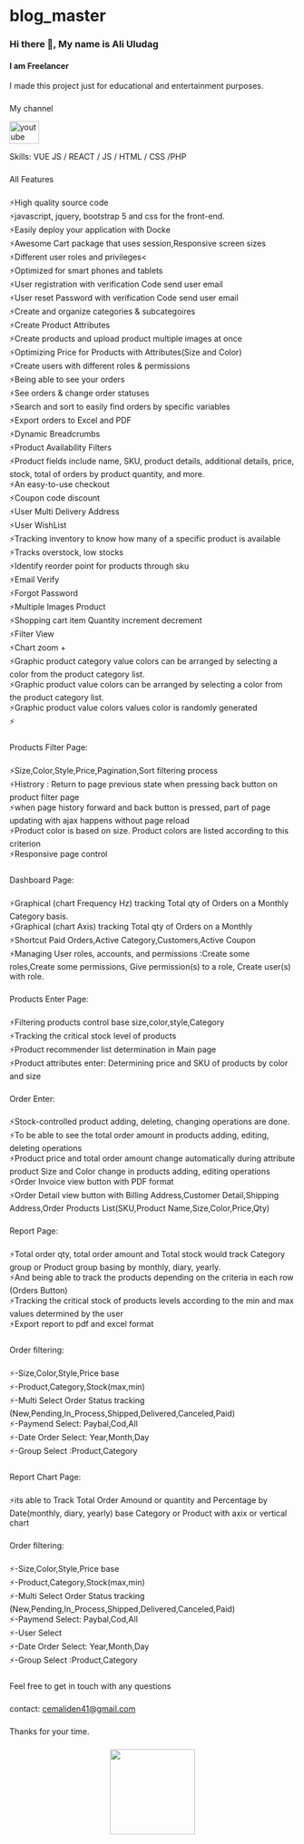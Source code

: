 # blog_master
### Hi there 👋, My name is Ali Uludag
#### I am Freelancer


I made this project just for educational and entertainment purposes.
###
My channel
<div align="left">
  
  <a href="https://www.youtube.com/watch?v=k6X3GkgJBxk" target="_blank">
    <img src="https://raw.githubusercontent.com/maurodesouza/profile-readme-generator/master/src/assets/icons/social/youtube/default.svg" width="52" height="40" alt="youtube logo"  />
  </a>

</div>


Skills: VUE JS / REACT / JS / HTML / CSS /PHP

###
All Features
###
<p align="left">
⚡High quality source code<br>
⚡javascript, jquery, bootstrap 5 and css for the front-end.<br>
⚡Easily deploy your application with Docke <br>
⚡Awesome Cart package that uses session,Responsive screen sizes<br>
⚡Different user roles and privileges<<br>
⚡Optimized for smart phones and tablets<br>
⚡User registration with verification Code send user email <br>
⚡User reset Password with verification Code send user email <br>
⚡Create and organize categories & subcategoires<br>
⚡Create Product Attributes <br>
⚡Create products and upload product multiple images at once <br>
⚡Optimizing Price for Products with Attributes(Size and Color) <br>
⚡Create users with different roles & permissions <br>
⚡Being able to see your orders <br>
⚡See orders & change order statuses <br>
⚡Search and sort to easily find orders by specific variables<br>
⚡Export orders to Excel and PDF <br>
⚡Dynamic Breadcrumbs <br>
⚡Product Availability Filters<br>
⚡Product fields include name, SKU, product details, additional details, price, stock, total of orders by product quantity, and more.<br>
⚡An easy-to-use checkout <br>
⚡Coupon code discount <br>
⚡User Multi Delivery Address <br>
⚡User WishList <br>
⚡Tracking inventory to know how many of a specific product is available <br>
⚡Tracks overstock, low stocks <br>
⚡Identify reorder point for products through sku <br>
⚡Email Verify <br>
⚡Forgot Password <br>
⚡Multiple Images Product <br>
⚡Shopping cart item Quantity increment decrement <br>
⚡Filter View <br>
⚡Chart zoom + <br>
⚡Graphic product category value colors can be arranged by selecting a color from the product category list. <br>
⚡Graphic product value colors can be arranged by selecting a color from the product category list. <br>
⚡Graphic product value colors values color is randomly generated <br>
⚡ <br>


</p>


###
Products Filter Page:
###
<p align="left">
⚡Size,Color,Style,Price,Pagination,Sort filtering process<br>
⚡Histrory : Return to page previous state when pressing back button on product filter page<br>
⚡when page history forward and back button is pressed, part of page updating with ajax happens without  page reload  <br>
⚡Product color is based on size. Product colors are listed according to this criterion<br>
⚡Responsive page control<br>

</p>



###
Dashboard Page:
###
<p align="left">
⚡Graphical (chart  Frequency Hz) tracking Total qty of Orders on a Monthly Category basis.<br>
⚡Graphical (chart  Axis) tracking Total qty of Orders on a Monthly<br>
⚡Shortcut Paid Orders,Active Category,Customers,Active Coupon<br>
⚡Managing User roles, accounts, and permissions :Create some roles,Create some permissions, Give permission(s) to a role, Create user(s) with role.<br>
</p>


###
Products Enter Page:
###
<p align="left">
⚡Filtering products control base size,color,style,Category<br>
⚡Tracking the critical stock level of products<br>
⚡Product recommender list determination in Main page<br>
⚡Product attributes enter: Determining price and SKU of products  by color and size<br>
</p>



###
Order Enter:
###
<p align="left">
⚡Stock-controlled product adding, deleting, changing operations are done.<br>
⚡To be able to see the total order amount in products adding, editing, deleting operations<br>
⚡Product price and total order amount change automatically during attribute product Size and Color change in products adding, editing operations<br>
⚡Order Invoice view button with PDF format<br>
⚡Order Detail view button with Billing Address,Customer Detail,Shipping Address,Order Products List(SKU,Product Name,Size,Color,Price,Qty)<br>
</p>





###
Report Page:
###
<p align="left">
⚡Total order qty, total order amount and Total stock would track Category group or Product group basing by monthly, diary, yearly.<br>
⚡And being able to track the products depending on the criteria in each row (Orders Button)<br>
⚡Tracking the critical stock of products levels according to the min and max values determined by the user<br>
⚡Export report to pdf and excel format<br>
</p>


###
Order filtering:
###
<p align="left">
⚡-Size,Color,Style,Price base<br>
⚡-Product,Category,Stock(max,min)<br>
⚡-Multi Select Order Status tracking (New,Pending,In_Process,Shipped,Delivered,Canceled,Paid)<br>
⚡-Paymend Select: Paybal,Cod,All<br>
⚡-Date Order Select: Year,Month,Day<br>
⚡-Group Select :Product,Category  <br>
</p>


###
Report Chart Page:
###
<p align="left">
⚡its able to Track Total Order Amound or quantity and Percentage by Date(monthly, diary, yearly)  base Category or Product with axix or vertical chart
<br>
</p>



###
Order filtering:
###
<p align="left">
⚡-Size,Color,Style,Price base<br>
⚡-Product,Category,Stock(max,min)<br>
⚡-Multi Select Order Status tracking (New,Pending,In_Process,Shipped,Delivered,Canceled,Paid)<br>
⚡-Paymend Select: Paybal,Cod,All<br>
⚡-User Select<br>
⚡-Date Order Select: Year,Month,Day<br>
⚡-Group Select :Product,Category<br>
</p>




###
Feel free to get in touch with any questions
###

###
contact:  cemaliden41@gmail.com
###

###
Thanks for your time.
###










<div align="center">
  <img height="150" src="https://camo.githubusercontent.com/62da68eb62b1e5f175f7d1f0191dd89a653d7908feb22d37d4a0ab07365d6791/68747470733a2f2f6d656469612e67697068792e636f6d2f6d656469612f4d3967624264396e6244724f5475314d71782f67697068792e676966"  />
</div>

###




